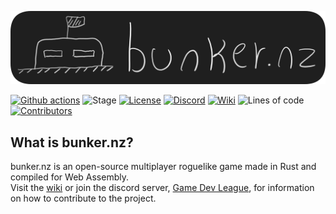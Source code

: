 [![Banner](assets/bunkernz/banner.png)](http://bunker.nz)

[![Github actions](https://github.com/opendevleague/bunkernz/workflows/Build/badge.svg)](https://github.com/opendevleague/bunkernz/actions)
![Stage][b1]
[![License][b2]][l2]
[![Discord][b3]][l3]
[![Wiki][b4]][l4]
![Lines of code][b5]
[![Contributors][b6]](https://github.com/opendevleague/bunkernz/graphs/contributors)

[b1]: https://img.shields.io/badge/stage-pre--alpha-red
[b2]: https://img.shields.io/badge/License-MIT-green.svg
[l2]: https://github.com/opendevleague/bunkernz/blob/master/LICENSE
[b3]: https://img.shields.io/discord/85338836384628736.svg?logo=discord
[l3]: https://discord.gg/qmumDRD
[b4]: https://img.shields.io/badge/wiki-github-lightgrey
[l4]: https://github.com/opendevleague/bunkernz/wiki
[b5]: https://tokei.rs/b1/github/opendevleague/bunkernz?category=code
[b6]: https://img.shields.io/github/contributors/opendevleague/bunkernz?color=blue

## What is bunker.nz?
bunker.nz is an open-source multiplayer roguelike game made in Rust and compiled for Web Assembly.  
Visit the [wiki][l4] or join the discord server, [Game Dev League][l3], for information on how to contribute to the project.

